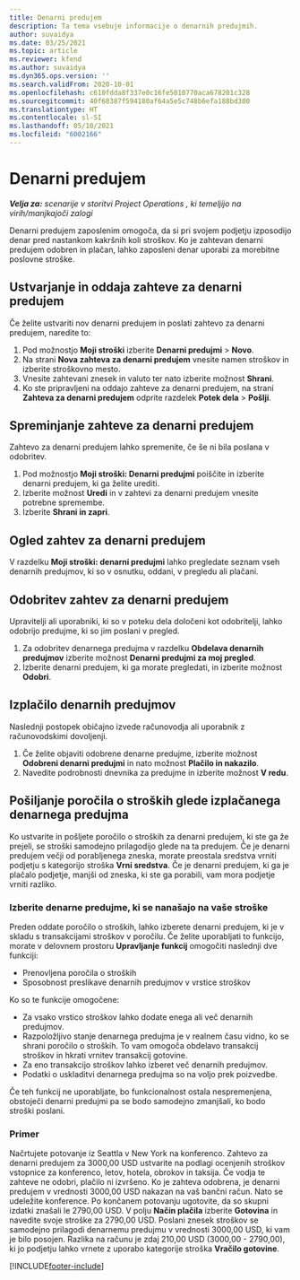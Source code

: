 ```yaml
---
title: Denarni predujem
description: Ta tema vsebuje informacije o denarnih predujmih.
author: suvaidya
ms.date: 03/25/2021
ms.topic: article
ms.reviewer: kfend
ms.author: suvaidya
ms.dyn365.ops.version: ''
ms.search.validFrom: 2020-10-01
ms.openlocfilehash: c610fdda8f337e0c16fe5010770aca678201c328
ms.sourcegitcommit: 40f68387f594180af64a5e5c748b6efa188bd300
ms.translationtype: HT
ms.contentlocale: sl-SI
ms.lasthandoff: 05/10/2021
ms.locfileid: "6002166"
---
```

# <a name="cash-advance"></a>Denarni predujem

_**Velja za:** scenarije v storitvi Project Operations , ki temeljijo na virih/manjkajoči zalogi_

Denarni predujem zaposlenim omogoča, da si pri svojem podjetju izposodijo denar pred nastankom kakršnih koli stroškov. Ko je zahtevan denarni predujem odobren in plačan, lahko zaposleni denar uporabi za morebitne poslovne stroške. 

## <a name="create-and-submit-a-cash-advance-request"></a>Ustvarjanje in oddaja zahteve za denarni predujem
Če želite ustvariti nov denarni predujem in poslati zahtevo za denarni predujem, naredite to: 

1. Pod možnostjo **Moji stroški** izberite **Denarni predujmi** > **Novo**. 
2. Na strani **Nova zahteva za denarni predujem** vnesite namen stroškov in izberite stroškovno mesto.
3. Vnesite zahtevani znesek in valuto ter nato izberite možnost **Shrani**. 
4. Ko ste pripravljeni na oddajo zahteve za denarni predujem, na strani **Zahteva za denarni predujem** odprite razdelek **Potek dela** > **Pošlji**.

## <a name="modify-a-cash-advance-request"></a>Spreminjanje zahteve za denarni predujem

Zahtevo za denarni predujem lahko spremenite, če še ni bila poslana v odobritev.

1. Pod možnostjo **Moji stroški: Denarni predujmi** poiščite in izberite denarni predujem, ki ga želite urediti.
2. Izberite možnost **Uredi** in v zahtevi za denarni predujem vnesite potrebne spremembe. 
3. Izberite **Shrani in zapri**.


## <a name="view-cash-advance-requests"></a>Ogled zahtev za denarni predujem
V razdelku **Moji stroški: denarni predujmi** lahko pregledate seznam vseh denarnih predujmov, ki so v osnutku, oddani, v pregledu ali plačani. 

## <a name="approve-cash-advance-requests"></a>Odobritev zahtev za denarni predujem

Upravitelji ali uporabniki, ki so v poteku dela določeni kot odobritelji, lahko odobrijo predujme, ki so jim poslani v pregled. 

1. Za odobritev denarnega predujma v razdelku **Obdelava denarnih predujmov** izberite možnost **Denarni predujmi za moj pregled**.
2. Izberite denarni predujem, ki ga morate pregledati, in izberite možnost **Odobri**.  

## <a name="pay-cash-advances"></a>Izplačilo denarnih predujmov 
Naslednji postopek običajno izvede računovodja ali uporabnik z računovodskimi dovoljenji.

1. Če želite objaviti odobrene denarne predujme, izberite možnost **Odobreni denarni predujmi** in nato možnost **Plačilo in nakazilo**.  
2. Navedite podrobnosti dnevnika za predujme in izberite možnost **V redu**. 

## <a name="submit-an-expense-report-against-a-paid-cash-advance"></a>Pošiljanje poročila o stroških glede izplačanega denarnega predujma 

Ko ustvarite in pošljete poročilo o stroških za denarni predujem, ki ste ga že prejeli, se stroški samodejno prilagodijo glede na ta predujem. Če je denarni predujem večji od porabljenega zneska, morate preostala sredstva vrniti podjetju s kategorijo stroška **Vrni sredstva**. Če je denarni predujem, ki ga je plačalo podjetje, manjši od zneska, ki ste ga porabili, vam mora podjetje vrniti razliko. 

### <a name="select-cash-advances-that-apply-to-your-expenses"></a>Izberite denarne predujme, ki se nanašajo na vaše stroške
Preden oddate poročilo o stroških, lahko izberete denarni predujem, ki je v skladu s transakcijami stroškov v poročilu. Če želite uporabljati to funkcijo, morate v delovnem prostoru **Upravljanje funkcij** omogočiti naslednji dve funkciji:

  - Prenovljena poročila o stroških
  - Sposobnost preslikave denarnih predujmov v vrstice stroškov
 
 Ko so te funkcije omogočene:
 
  - Za vsako vrstico stroškov lahko dodate enega ali več denarnih predujmov.
  - Razpoložljivo stanje denarnega predujma je v realnem času vidno, ko se shrani poročilo o stroških. To vam omogoča obdelavo transakcij stroškov in hkrati vrnitev transakcij gotovine.
  - Za eno transakcijo stroškov lahko izberet več denarnih predujmov.
  - Podatki o uskladitvi denarnega predujma so na voljo prek poizvedbe. 
 
Če teh funkcij ne uporabljate, bo funkcionalnost ostala nespremenjena, obstoječi denarni predujmi pa se bodo samodejno zmanjšali, ko bodo stroški poslani.

### <a name="example"></a>Primer 
Načrtujete potovanje iz Seattla v New York na konferenco. Zahtevo za denarni predujem za 3000,00 USD ustvarite na podlagi ocenjenih stroškov vstopnice za konferenco, letov, hotela, obrokov in taksija. Če vodja te zahteve ne odobri, plačilo ni izvršeno. Ko je zahteva odobrena, je denarni predujem v vrednosti 3000,00 USD nakazan na vaš bančni račun. Nato se udeležite konference. Po končanem potovanju ugotovite, da so skupni izdatki znašali le 2790,00 USD. V polju **Način plačila** izberite **Gotovina** in navedite svoje stroške za 2790,00 USD. Poslani znesek stroškov se samodejno prilagodi denarnemu predujmu v vrednosti 3000,00 USD, ki vam je bilo posojen. Razlika na računu je zdaj 210,00 USD (3000,00 - 2790,00), ki jo podjetju lahko vrnete z uporabo kategorije stroška **Vračilo gotovine**.



[!INCLUDE[footer-include](../includes/footer-banner.md)]
